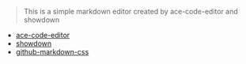 > This is a simple markdown editor
> created by ace-code-editor and showdown

- [ace-code-editor](https://ace.c9.io/)
- [showdown](https://github.com/showdownjs/showdown)
- [github-markdown-css](https://github.com/sindresorhus/github-markdown-css)